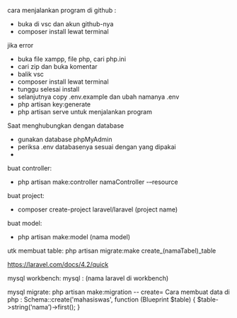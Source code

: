 cara menjalankan program di github :
- buka di vsc dan akun github-nya
- composer install lewat terminal

jika error
- buka file xampp, file php, cari php.ini
- cari zip dan buka komentar
- balik vsc
- composer install lewat terminal
- tunggu selesai install
- selanjutnya copy .env.example dan ubah namanya .env
- php artisan key:generate
- php artisan serve untuk menjalankan program

Saat menghubungkan dengan database
- gunakan database phpMyAdmin
- periksa .env databasenya sesuai dengan yang dipakai
- 

buat controller:
- php artisan make:controller namaController -–resource

buat project:
- composer create-project laravel/laravel (project name)

buat model:
- php artisan make:model (nama model)

utk membuat table:
php artisan migrate:make create_(namaTabel)_table

https://laravel.com/docs/4.2/quick

mysql workbench:
mysql : (nama laravel di workbench)

mysql migrate:
php artisan make:migration <nama-migration> -- create=<nama-tabel>
Cara membuat data di php : 
 Schema::create('mahasiswas', function (Blueprint $table) {
$table->string(‘nama’)->first();
}




